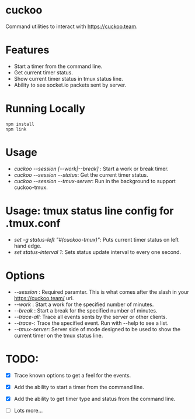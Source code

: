 # cuckoo
Command utilities to interact with https://cuckoo.team.

# Features
* Start a timer from the command line.
* Get current timer status.
* Show current timer status in tmux status line.
* Ability to see socket.io packets sent by server.

# Running Locally
    npm install
    npm link
    
# Usage
* *cuckoo --session <name> [--work|--break] <minutes>*: Start a work or break timer.
* *cuckoo --session <name> --status*: Get the current timer status.
* *cuckoo --session <name> --tmux-server*: Run in the background to support cuckoo-tmux.

# Usage: tmux status line config for .tmux.conf
* *set -g status-left "#(cuckoo-tmux)"*: Puts current timer status on left hand edge.
* *set status-interval 1*: Sets status update interval to every one second.

# Options
* *--session <name>*: Required paramter. This is what comes after the slash in your https://cuckoo.team/ url.
* *--work <minutes>*: Start a work for the specified number of minutes.
* *--break <minutes>*: Start a break for the specified number of minutes.
* *--trace-all*: Trace all events sents by the server or other clients.
* *--trace-<event-name>*: Trace the specified event. Run with --help to see a list.
* *--tmux-server*: Server side of mode designed to be used to show the current timer on the tmux status line.

# TODO:
- [x] Trace known options to get a feel for the events.
- [x] Add the ability to start a timer from the command line.
- [x] Add the ability to get timer type and status from the command line.
- [ ] Lots more...

